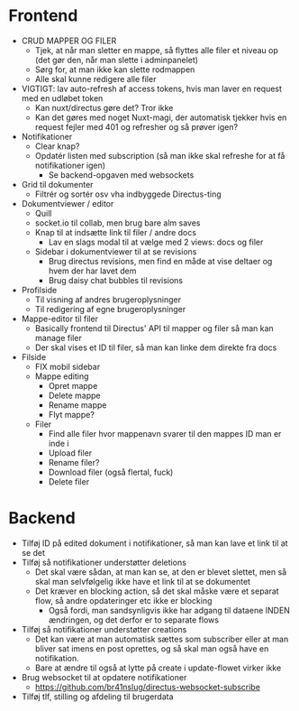 # Frontend
* CRUD MAPPER OG FILER
  * Tjek, at når man sletter en mappe, så flyttes alle filer et niveau op (det gør den, når man slette i adminpanelet)
  * Sørg for, at man ikke kan slette rodmappen
  * Alle skal kunne redigere alle filer
* VIGTIGT: lav auto-refresh af access tokens, hvis man laver en request med en udløbet token
  * Kan nuxt/directus gøre det? Tror ikke
  * Kan det gøres med noget Nuxt-magi, der automatisk tjekker hvis en request fejler med 401 og refresher og så prøver igen?
* Notifikationer
  * Clear knap?
  * Opdatér listen med subscription (så man ikke skal refreshe for at få notifikationer igen)
    * Se backend-opgaven med websockets
* Grid til dokumenter
  * Filtrér og sortér osv vha indbyggede Directus-ting
* Dokumentviewer / editor
  * Quill
  * socket.io til collab, men brug bare alm saves
  * Knap til at indsætte link til filer / andre docs
    * Lav en slags modal til at vælge med 2 views: docs og filer
  * Sidebar i dokumentviewer til at se revisions
    * Brug directus revisions, men find en måde at vise deltaer og hvem der har lavet dem
    * Brug daisy chat bubbles til revisions
* Profilside
  * Til visning af andres brugeroplysninger
  * Til redigering af egne brugeroplysninger
* Mappe-editor til filer
  * Basically frontend til Directus' API til mapper og filer så man kan manage filer
  * Der skal vises et ID til filer, så man kan linke dem direkte fra docs
* Filside
  * FIX mobil sidebar
  * Mappe editing
    * Opret mappe
    * Delete mappe
    * Rename mappe
    * Flyt mappe?
  * Filer
    * Find alle filer hvor mappenavn svarer til den mappes ID man er inde i
    * Upload filer
    * Rename filer?
    * Download filer (også flertal, fuck)
    * Delete filer

# Backend
* Tilføj ID på edited dokument i notifikationer, så man kan lave et link til at se det
* Tilføj så notifikationer understøtter deletions
  * Det skal være sådan, at man kan se, at den er blevet slettet, men så skal man selvfølgelig ikke have et link til at se dokumentet
  * Det kræver en blocking action, så det skal måske være et separat flow, så andre opdateringer etc ikke er blocking
    * Også fordi, man sandsynligvis ikke har adgang til dataene INDEN ændringen, og det derfor er to separate flows
* Tilføj så notifikationer understøtter creations
  * Det kan være at man automatisk sættes som subscriber eller at man bliver sat imens en post oprettes, og så skal man også have en notifikation.
  * Bare at ændre til også at lytte på create i update-flowet virker ikke
* Brug websocket til at opdatere notifikationer
  * https://github.com/br41nslug/directus-websocket-subscribe
* Tilføj tlf, stilling og afdeling til brugerdata